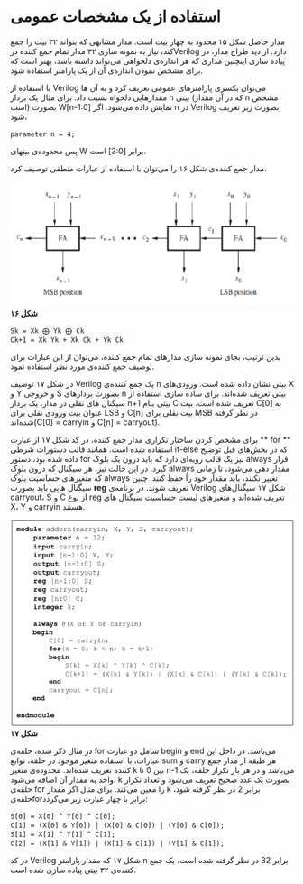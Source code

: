 # استفاده از یک مشخصات عمومی

مدار حاصل شکل ۱۵ محدود به چهار بیت است. مدار مشابهی که بتواند ۳۲ بیت را جمع کند، نیاز به نمونه سازی ۳۲ مدار تمام جمع کننده درVerilog دارد. از دید طراح مدار، در پیاده سازی اینچنین مداری که هر اندازه‌ی دلخواهی می‌تواند داشته باشد، بهتر است که برای مشخص نمودن اندازه‌ی آن از یک پارامتر استفاده شود.

با استفاده از Verilog می‌توان یکسری پارامترهای عمومی تعریف کرد و به آن ها مقدارهایی دلخواه نسبت داد. برای مثال یک بردار n بیتی \(که در آن مقدار n مشخص است\) بصورت W\[n-1:0\] نمایش داده می‌شود. اگر n در Verilog بصورت زیر تعریف شود،

```
parameter n = 4;
```

پس محدوده‌ی بیتهای W برابر \[3:0\] است.

مدار جمع کننده‌ی شکل ۱۶ را می‌توان با استفاده از عبارات منطقی توصیف کرد.

![](/assets/pic16.png)**شکل ۱۶**

```
 Sk = Xk ⨁ Yk ⨁ Ck
Ck+1 = Xk Yk + Xk Ck + Yk Ck
```

بدین ترتیب، بجای نمونه سازی مدارهای تمام جمع کننده، می‌توان از این عبارات برای توصیف جمع کننده‌ی مورد نظر استفاده نمود.

در شکل ۱۷ توصیف Verilog یک جمع کننده‌ی n بیتی نشان داده شده است. ورودی‌های X و Y و خروجی S بصورت بردارهای n بیتی تعریف شده‌اند. برای ساده سازی استفاده از سیگنال های نقلی در مدار، یک بردار n+1 بیتی بنام C تعریف شده است. بیت C\[0\] به عنوان بیت ورودی نقلی برای LSB و C\[n\] بیت نقلی برای MSB در نظر گرفته شده‌اند\(C\[0\] = carryin و C\[n\] = carryout\).

برای مشخص کردن ساختار تکراری مدار جمع کننده، در کد شکل ۱۷ از عبارت ** for ** استفاده شده است. همانند قالب دستورات شرطی if-else که در بخش‌های قبل توضیح داده شده بود، دستور for نیز یک قالب رویه‌ای دارد که باید درون یک بلوک always قرار گیرد. در این حالت نیز، هر سیگنال که درون بلوک always مقدار دهی می‌شود، تا زمانی که متغیرهای حساسیت بلوک always تغییر نکنند، باید مقدار خود را حفظ کنند. چنین سیگنال هایی باید بصورت **reg** تعریف شوند. در برنامه‌ی Verilog شکل ۱۷ سیگنال‌های carryout، S و C از نوع reg تعریف شده‌اند و متغیرهای لیست حساسیت سیگنال های X، Y و carryin هستند.

![](/assets/pic17.png)**شکل ۱۷**

در مثال ذکر شده، حلقه‌ی for شامل دو عبارت begin و end می‌باشد. در داخل این عبارات، با استفاده متغیر موجود در حلقه، توابع sum و carry هر طبقه از مدار جمع کننده تعریف شده‌اند. محدوده‌ی متغیر k بین 0 تا n-1 می‌باشد و در هر بار تکرار حلقه، یک واحد به مقدار آن اضافه می‌شود. k بصورت یک عدد صحیح تعریف می‌شود و تعداد تکرار حلقه‌ی for را معین می‌کند. برای مثال اگر مقدار k برابر 2 در نظر گرفته شود، حلقه‌یforبرابر با چهار عبارت زیر می‌گردد:

```
S[0] = X[0] ^ Y[0] ^ C[0];
C[1] = (X[0] & Y[0]) | (X[0] & C[0]) | (Y[0] & C[0]);
S[1] = X[1] ^ Y[1] ^ C[1];
C[2] = (X[1] & Y[1]) | (X[1] & C[1]) | (Y[1] & C[1]);
```

در کد Verilog شکل ۱۷ که مقدار پارامتر n برابر 32 در نظر گرفته شده است، یک جمع کننده‌ی ۳۲ بیتی پیاده سازی شده است.

 

